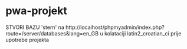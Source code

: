 # pwa-projekt
STVORI BAZU 'stern' na http://localhost/phpmyadmin/index.php?route=/server/databases&lang=en_GB u kolataciji latin2_croatian_ci prije upotrebe projekta
